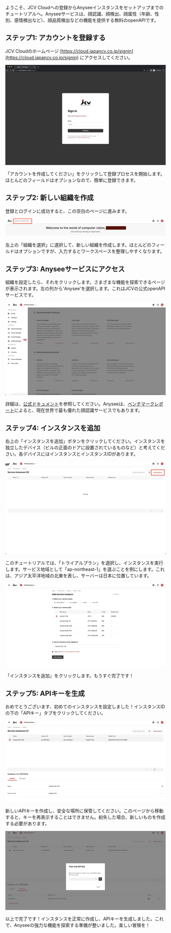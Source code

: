 ようこそ、JCV Cloudへの登録からAnyseeインスタンスをセットアップまでのチュートリアルへ。Anyseeサービスは、顔認識、顔検出、顔属性（年齢、性別、感情検出など）、顔品質検出などの機能を提供する無料のopenAPIです。

ステップ1: アカウントを登録する
--------------------------------
JCV Cloudのホームページ [https://cloud.japancv.co.jp/signin](https://cloud.japancv.co.jp/signin) にアクセスしてください。

![](sampleimgs/qs1.jpg)

「アカウントを作成してください」をクリックして登録プロセスを開始します。ほとんどのフィールドはオプションなので、簡単に登録できます。


ステップ2: 新しい組織を作成
---------------------------------
登録とログインに成功すると、この空白のページに進みます。

![](sampleimgs/qs2.jpg)

左上の「組織を選択」に選択して、新しい組織を作成します。ほとんどのフィールドはオプションですが、入力するとワークスペースを整理しやすくなります。

ステップ3: Anyseeサービスにアクセス
-----------------------------
組織を設定したら、それをクリックします。さまざまな機能を探索できるページが表示されます。左の列から'Anysee'を選択します。これはJCVの公式openAPIサービスです。

![](sampleimgs/qs3.jpg)

詳細は、[公式ドキュメント](https://docs.cloud.japancv.co.jp/docs/introduction)を参照してください。Anyseeは、[ベンチマークレポート](report)によると、現在世界で最も優れた顔認識サービスでもあります。

ステップ4: インスタンスを追加
------------------------
右上の「インスタンスを追加」ボタンをクリックしてください。インスタンスを独立したデバイス（ビルの正面のドアに設置されているものなど）と考えてください。各デバイスにはインスタンスとインスタンスIDがあります。

![](sampleimgs/qs4.jpg)

このチュートリアルでは、「トライアルプラン」を選択し、インスタンスを実行します。サービス地域として「ap-northeast-1」を選ぶことを例にします。これは、アジア太平洋地域の北東を表し、サーバーは日本に位置しています。

![](sampleimgs/qs5.jpg)

「インスタンスを追加」をクリックします。もうすぐ完了です！


ステップ5: APIキーを生成
---------------------------
おめでとうございます、初めてのインスタンスを設定しました！インスタンスIDの下の「APIキー」タブをクリックしてください。

![](sampleimgs/qs6.jpg)

新しいAPIキーを作成し、安全な場所に保管してください。このページから移動すると、キーを再表示することはできません。紛失した場合、新しいものを作成する必要があります。

![](sampleimgs/qs7.jpg)

以上で完了です！インスタンスを正常に作成し、APIキーを生成しました。これで、Anyseeの強力な機能を探索する準備が整いました。楽しい冒険を！
